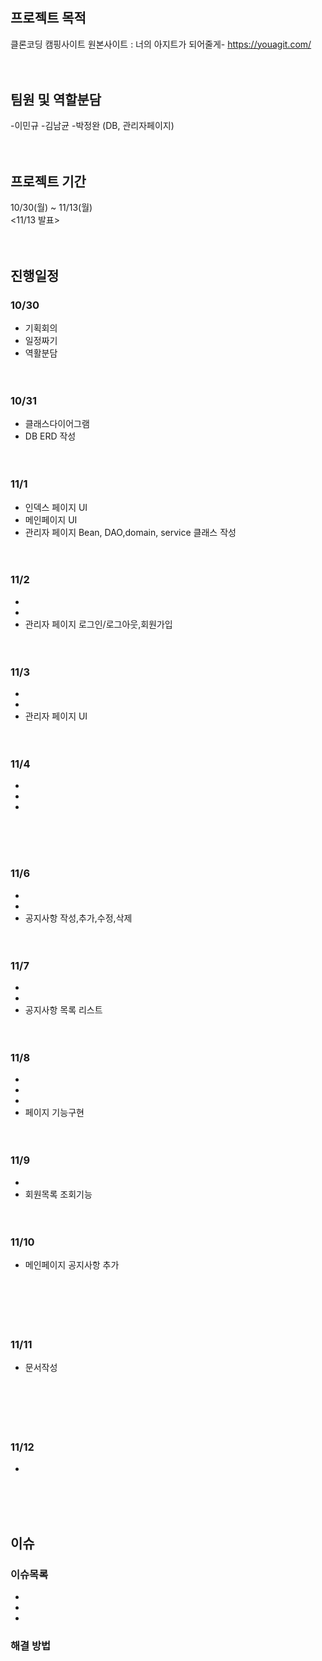 # 

## 프로젝트 목적
  클론코딩  캠핑사이트
  원본사이트 :  너의 아지트가 되어줄게- https://youagit.com/
<br><br><br>
## 팀원 및 역할분담
  -이민규 
  -김남균 
  -박정완 (DB, 관리자페이지)
<br><br><br>
## 프로젝트 기간
  10/30(월) ~ 11/13(월)  
  <11/13 발표>
<br><br><br>
## 진행일정
### 10/30  
  - 기획회의
  - 일정짜기  
  - 역활분담
<br><br><br>
### 10/31
  - 클래스다이어그램  
  - DB ERD 작성 
<br><br><br>
### 11/1
  - 인덱스 페이지 UI
  - 메인페이지 UI  
  - 관리자 페이지 Bean, DAO,domain, service 클래스 작성
<br><br><br>  
### 11/2
  -  
  - 
  - 관리자 페이지 로그인/로그아웃,회원가입
<br><br><br>  
### 11/3
  - 
  -
  -  관리자 페이지 UI
<br><br><br>
### 11/4
  - 
  - 
  - 
<br><br><br> 
### 11/6
  - 
  - 
  - 공지사항 작성,추가,수정,삭제
 <br><br><br>
### 11/7  
  - 
  - 
  -  공지사항 목록 리스트
<br><br><br>
### 11/8
  - 
  - 
  - 
  -  페이지 기능구현
<br><br><br>
### 11/9
  - 
  -  회원목록 조회기능
<br><br><br>
### 11/10
  -  메인페이지 공지사항 추가
<br><br><br>
<br><br><br>
### 11/11
  - 문서작성
<br><br><br>
<br><br><br>
### 11/12
  -
<br><br><br>
## 이슈
### 이슈목록 
-
-
- 
### 해결 방법 